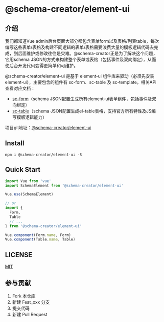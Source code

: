 # @schema-creator/element-ui

## 介绍
我们都知道Vue admin后台页面大部分都包含表单form以及表格/列表table，每次编写这些表单/表格及构建不同逻辑的表单/表格需要浪费大量的模板逻辑代码去完成，到后面维护或修改往往是灾难。@schema-creator正是为了解决这个问题，它用schema JSON的方式来构建整个表单或表格（包括事件及双向绑定），从而使后台开发代码变得更简单和可维护。

@schema-creator/element-ui 是基于 element-ui 组件库来驱动（必须先安装 element-ui），主要包含的组件有 sc-form、sc-table 及 sc-template。相关API查看对应文档：
- [sc-form](https://github.com/koen301/schema-creator/blob/master/element-ui/doc/sc-form.md)（schema JSON配置生成所有element-ui表单组件，包括事件及双向绑定）
- [sc-table](https://github.com/koen301/schema-creator/blob/master/element-ui/doc/sc-table.md)（schema JSON配置生成el-table表格，支持官方所有特性及JS编写模版逻辑能力）

项目git地址：[@schema-creator/element-ui](https://github.com/koen301/schema-creator/tree/master/element-ui)

## Install
```shell
npm i @schema-creator/element-ui -S
```

## Quick Start
``` javascript
import Vue from 'vue'
import SchemaElement from '@schema-creator/element-ui'

Vue.use(SchemaElement)

// or
import {
  Form,
  Table
  // ...
} from '@schema-creator/element-ui'

Vue.component(Form.name, Form)
Vue.component(Table.name, Table)
```

## LICENSE
[MIT](LICENSE)


## 参与贡献

1.  Fork 本仓库
2.  新建 Feat_xxx 分支
3.  提交代码
4.  新建 Pull Request

